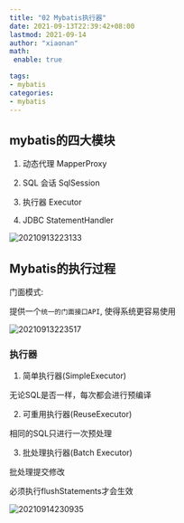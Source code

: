 ```yaml
---
title: "02 Mybatis执行器"
date: 2021-09-13T22:39:42+08:00
lastmod: 2021-09-14
author: "xiaonan"
math:
 enable: true

tags:
- mybatis
categories:
- mybatis
---
```


## mybatis的四大模块

1. 动态代理 MapperProxy

2. SQL 会话 SqlSession

3. 执行器 Executor

4. JDBC StatementHandler

![20210913223133](https://img.fengqigang.cn//img/20210913223133.png)

## Mybatis的执行过程

门面模式:

提供一个`统一的门面接口API`, 使得系统更容易使用

![20210913223517](https://img.fengqigang.cn//img/20210913223517.png)


### 执行器

1. 简单执行器(SimpleExecutor)

无论SQL是否一样，每次都会进行预编译

2. 可重用执行器(ReuseExecutor)

相同的SQL只进行一次预处理

3. 批处理执行器(Batch Executor)

批处理提交修改

必须执行flushStatements才会生效

![20210914230935](https://img.fengqigang.cn//img/20210914230935.png)

